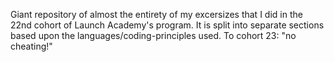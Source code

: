 Giant repository of almost the entirety of my excersizes that I did in the 22nd cohort of Launch Academy's program. 
It is split into separate sections based upon the languages/coding-principles used. 
To cohort 23: "no cheating!"
